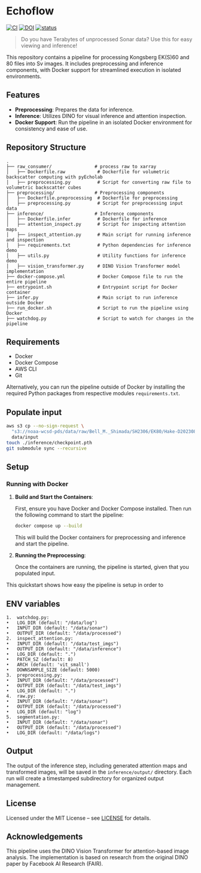 # Echoflow
[![CI](https://github.com/erlingdevold/EchoFlow/actions/workflows/ci.yml/badge.svg)](https://github.com/erlingdevold/EchoFlow/actions)
[![DOI](https://zenodo.org/badge/DOI/10.5281/zenodo.15634054.svg)](https://doi.org/10.5281/zenodo.15634054)
[![status](https://joss.theoj.org/papers/5c9046c3818c08881b51acf6be8d79dc/status.svg)](https://joss.theoj.org/papers/5c9046c3818c08881b51acf6be8d79dc)

>Do you have Terabytes of unprocessed Sonar data? Use this for easy viewing and inference!

This repository contains a pipeline for processing Kongsberg EK(S)60 and 80 files into Sv images. 
It includes preprocessing and inference components, with Docker support for streamlined execution in isolated environments.

## Features

- **Preprocessing**: Prepares the data for inference.
- **Inference**: Utilizes DINO for visual inference and attention inspection.
- **Docker Support**: Run the pipeline in an isolated Docker environment for consistency and ease of use.

## Repository Structure

```
.
├── raw_consumer/                # process raw to xarray
│   ├── Dockerfile.raw            # Dockerfile for volumetric backscatter computing with pyEcholab
│   ├── preprocessing.py          # Script for converting raw file to volumetric backscatter cubes
├── preprocessing/               # Preprocessing components
│   ├── Dockerfile.preprocessing  # Dockerfile for preprocessing
│   ├── preprocessing.py          # Script for preprocessing input data
├── inference/                   # Inference components
│   ├── Dockerfile.infer          # Dockerfile for inference
│   ├── attention_inspect.py      # Script for inspecting attention maps
│   ├── inspect_attention.py      # Main script for running inference and inspection
│   ├── requirements.txt          # Python dependencies for inference demo
│   ├── utils.py                  # Utility functions for inference demo
│   ├── vision_transformer.py     # DINO Vision Transformer model implementation
├── docker-compose.yml            # Docker Compose file to run the entire pipeline
├── entrypoint.sh                 # Entrypoint script for Docker container
├── infer.py                      # Main script to run inference outside Docker
├── run_docker.sh                 # Script to run the pipeline using Docker
├── watchdog.py                   # Script to watch for changes in the pipeline
```

## Requirements

- Docker
- Docker Compose
- AWS CLI
- Git

Alternatively, you can run the pipeline outside of Docker by installing the required Python packages from respective modules `requirements.txt`.
## Populate input
```bash
aws s3 cp --no-sign-request \
  "s3://noaa-wcsd-pds/data/raw/Bell_M._Shimada/SH2306/EK80/Hake-D20230811-T165727.raw" \
  data/input
touch ./inference/checkpoint.pth
git submodule sync --recursive
```
## Setup

### Running with Docker

1. **Build and Start the Containers**:
   
   First, ensure you have Docker and Docker Compose installed. Then run the following command to start the pipeline:

   ```bash
   docker compose up --build
   ```

   This will build the Docker containers for preprocessing and inference and start the pipeline.

2. **Running the Preprocessing**:

   Once the containers are running, the pipeline is started, given that you populated input.

This quickstart shows how easy the pipeline is setup in order to 

## ENV variables

	1.	watchdog.py:
	•	LOG_DIR (default: "/data/log")
	•	INPUT_DIR (default: "/data/sonar")
	•	OUTPUT_DIR (default: "/data/processed")
	2.	inspect_attention.py:
	•	INPUT_DIR (default: "/data/test_imgs")
	•	OUTPUT_DIR (default: "/data/inference")
	•	LOG_DIR (default: ".")
	•	PATCH_SZ (default: 8)
	•	ARCH (default: 'vit_small')
	•	DOWNSAMPLE_SIZE (default: 5000)
	3.	preprocessing.py:
	•	INPUT_DIR (default: "/data/processed")
	•	OUTPUT_DIR (default: "/data/test_imgs")
	•	LOG_DIR (default: ".")
	4.	raw.py:
	•	INPUT_DIR (default: "/data/sonar")
	•	OUTPUT_DIR (default: "/data/processed")
	•	LOG_DIR (default: "log")
	5.	segmentation.py:
	•	INPUT_DIR (default: "/data/sonar")
	•	OUTPUT_DIR (default: "/data/processed")
	•	LOG_DIR (default: "/data/logs")

## Output

The output of the inference step, including generated attention maps and transformed images, will be saved in the `inference/output/` directory. Each run will create a timestamped subdirectory for organized output management.

## License

Licensed under the MIT License – see [LICENSE](LICENSE) for details.

## Acknowledgements

This pipeline uses the DINO Vision Transformer for attention-based image analysis. The implementation is based on research from the original DINO paper by Facebook AI Research (FAIR).
